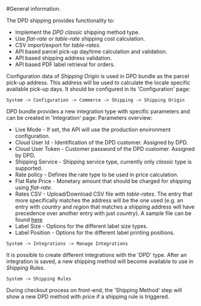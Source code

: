 #General information.

The DPD shipping provides functionality to:
* Implement the _DPD classic_ shipping method type.
* Use _flat-rate_ or _table-rate_ shipping cost calculation.
* CSV import/export for _table-rates_.
* API based parcel pick-up day/time calculation and validation. 
* API based shipping address validation.
* API based PDF label retrieval for orders.

Configuration data of _Shipping Origin_ is used in DPD bundle as the parcel pick-up address. This address will be used to calculate the locale specific available pick-up days. It should be configured in its 'Configuration' page:

```code
System -> Configuration -> Commerce -> Shipping -> Shipping Origin
```

DPD bundle provides a new integration type with specific parameters and can be created in 'Integration' page:
Parameters overview:
* Live Mode - If set, the API will use the production environment configuration.
* Cloud User Id - Identification of the DPD customer. Assigned by DPD.
* Cloud User Token - Customer password of the DPD customer. Assigned by DPD.
* Shipping Service - Shipping service type, currently only _classic_ type is supported.
* Rate policy - Defines the rate type to be used in price calculation.
* Flat Rate Price - Monetary amount that should be charged for shipping using _flat-rate_.
* Rates CSV - Upload/Download CSV file with _table-rates_. The entry that more specifically matches the address will be the one used (e.g. an entry with _country_ and _region_ that matches a shipping address will have precedence over another entry with just _country_). A sample file can be found [here](./Resources/doc/dpd_rates_sample.csv)  
* Label Size - Options for the different label size types.
* Label Position - Options for the different label printing positions.

```code
System -> Integrations -> Manage Integrations
```

It is possible to create different integrations with the 'DPD' type.
After an integration is saved, a new shipping method will become available to use in _Shipping Rules_. 

```code
System -> Shipping Rules
```

During checkout process on front-end, the 'Shipping Method' step will show a new DPD method with price if a shipping rule is triggered.
